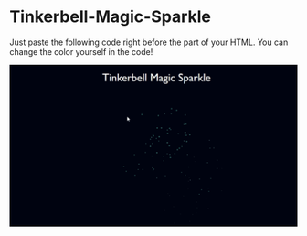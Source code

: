 # Tinkerbell-Magic-Sparkle
Just paste the following code right before the </head> part of your HTML. You can change the color yourself in the code!

<img src="https://github.com/buddhirangana/Tinkerbell-Magic-Sparkle/blob/main/img/Tinkerbell%20Magic%20Sparkle.PNG" alt="Tinkerbell Magic Sparkle"/>
